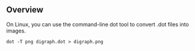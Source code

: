 Overview
-----------
On Linux, you can use the command-line dot tool to convert .dot files into images.
```shell
dot -T png digraph.dot > digraph.png
```